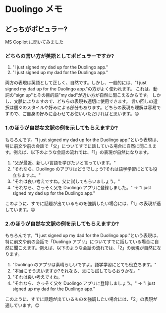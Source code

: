 # Duolingo メモ

## どっちがポピュラー?

MS Copilot に聞いてみました

### どちらの言い方が英語としてポピュラーですか?

1. "I just signed my dad up for the Duolingo app."
2. "I just signed up my dad for the Duolingo app."

両方の表現は英語として正しく、自然です。しかし、一般的には、"I just signed my dad up for the Duolingo app."の方がよく使われます。
これは、動詞の"sign up"とその目的語"my dad"が近い方が自然に聞こえるからです。
しかし、文脈によりますので、どちらの表現も適切に使用できます。
言い回しの選択は個々のスタイルや好みによる部分もあります。どちらの表現も理解は容易ですので、ご自身の好みに合わせてお使いいただければと思います。😊

### 1.のほうが自然な文脈の例を示してもらえますか?

もちろんです。"I just signed my dad up for the Duolingo app."という表現は、特に前文や前の会話で「父」についてすでに話している場合に自然に聞こえます。例えば、以下のような会話の流れでは、「1」の表現が自然になります。

1. "父が最近、新しい言語を学びたいと言っています。"
2. "それなら、Duolingo のアプリはどうでしょう?それは語学学習にとても役立ちますよ。"
3. "それは良い考えですね。父に試してもらいましょう。"
4. "それなら、さっそく父を Duolingo アプリに登録しました。" → "I just signed my dad up for the Duolingo app."

このように、すでに話題が出ているものを強調したい場合には、「1」の表現が適しています。😊

### 2.のほうが自然な文脈の例を示してもらえますか?

もちろんです。"I just signed up my dad for the Duolingo app."という表現は、特に前文や前の会話で「Duolingo アプリ」についてすでに話している場合に自然に聞こえます。例えば、以下のような会話の流れでは、「2」の表現が自然になります。

1. "Duolingo のアプリは素晴らしいですよ。語学学習にとても役立ちます。"
2. "本当にそう思いますか?それなら、父にも試してもらおうかな。"
3. "それは良い考えですね。"
4. "それなら、さっそく父を Duolingo アプリに登録しましょう。" → "I just signed up my dad for the Duolingo app."

このように、すでに話題が出ているものを強調したい場合には、「2」の表現が適しています。😊

